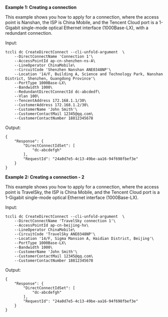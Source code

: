 **Example 1: Creating a connection**

This example shows you how to apply for a connection, where the access point is Nanshan, the ISP is China Mobile, and the Tencent Cloud port is a 1-Gigabit single-mode optical Ethernet interface (1000Base-LX), with a redundant connection.

Input: 

```
tccli dc CreateDirectConnect --cli-unfold-argument  \
    --DirectConnectName 'Connection 1'\
    --AccessPointId ap-cn-shenzhen-ns-A\
    --LineOperator ChinaMobile\
    --CircuitCode 'Shenzhen Nanshan ANE0348NP'\
    --Location '14/F, Building A, Science and Technology Park, Nanshan District, Shenzhen, Guangdong Province'\
    --PortType 1000Base-LX\
    --Bandwidth 1000\
    --RedundantDirectConnectId dc-abcdedf\
    --Vlan 100\
    --TencentAddress 172.168.1.1/30\
    --CustomerAddress 172.168.1.2/30\
    --CustomerName 'John Smith'\
    --CustomerContactMail 12345@qq.com\
    --CustomerContactNumber 18812345678
```

Output: 
```
{
    "Response": {
        "DirectConnectIdSet": [
            "dc-abcdefgh"
        ],
        "RequestId": "24a0d7e5-4c13-49be-aa16-94f698fbef3e"
    }
}
```

**Example 2: Creating a connection - 2**

This example shows you how to apply for a connection, where the access point is TravelSky, the ISP is China Mobile, and the Tencent Cloud port is a 1-Gigabit single-mode optical Ethernet interface (1000Base-LX).

Input: 

```
tccli dc CreateDirectConnect --cli-unfold-argument  \
    --DirectConnectName 'TravelSky connection 1'\
    --AccessPointId ap-cn-beijing-hx\
    --LineOperator ChinaMobile\
    --CircuitCode 'TravelSky ANE0348NP'\
    --Location '14/F, Sigma Mansion A, Haidian District, Beijing'\
    --PortType 1000Base-LX\
    --Bandwidth 1000\
    --CustomerName 'John Smith'\
    --CustomerContactMail 12345@qq.com\
    --CustomerContactNumber 18812345678
```

Output: 
```
{
    "Response": {
        "DirectConnectIdSet": [
            "dc-abcdefgh"
        ],
        "RequestId": "24a0d7e5-4c13-49be-aa16-94f698fbef3e"
    }
}
```

